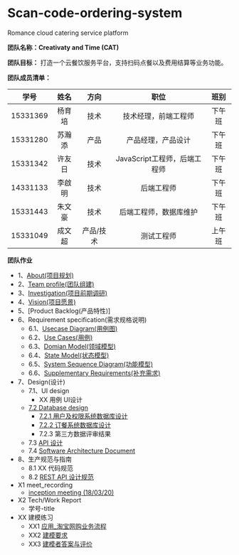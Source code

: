 # Scan-code-ordering-system
Romance cloud catering service platform

**团队名称：Creativaty and Time (CAT)**

**团队目标：** 打造一个云餐饮服务平台，支持扫码点餐以及费用结算等业务功能。

**团队成员清单：**

|    学号    |  姓名  |  方向   |         职位          |  班别  |
| :------: | :--: | :---: | :-----------------: | :--: |
| 15331369 | 杨育培  |  技术   |     技术经理，前端工程师      | 下午班  |
| 15331280 | 苏瀚添  |  产品   |      产品经理，产品设计      | 下午班  |
| 15331342 | 许友日  |  技术   | JavaScript工程师，后端工程师 | 下午班  |
| 14331133 | 李啟明  |  技术   |        后端工程师        | 下午班  |
| 15331443 | 朱文豪  |  技术   |     后端工程师，数据库维护     | 下午班  |
| 15331049 | 成文超  | 产品/技术 |        测试工程师        | 上午班  |

**团队作业**
* 1、[About(项目规划)](https://github.com/SAAD-CAT/Scan-code-ordering-system/blob/master/Documents/project%20planning.md)
* 2、[Team profile(团队组建)](https://github.com/SAAD-CAT/Scan-code-ordering-system/blob/master/Documents/task2_team_profile.md)
* 3、[Investigation(项目前期调研)](https://github.com/SAAD-CAT/Scan-code-ordering-system/blob/master/Documents/product-survey-report.md)
* 4、[Vision(项目愿景)](https://github.com/SAAD-CAT/Scan-code-ordering-system/blob/master/Documents/vision.md)
* 5、[Product Backlog(产品特性)]
* 6、Requirement specification(需求规格说明)
  * 6.1、[Usecase Diagram(用例图)](https://github.com/SAAD-CAT/Scan-code-ordering-system/blob/master/Documents/task6_usecase_diagram.md)
  * 6.2、[Use Cases(用例)](https://github.com/SAAD-CAT/Scan-code-ordering-system/blob/master/Documents/use_case.md)
  * 6.3、[Domian Model(领域模型)](https://github.com/SAAD-CAT/Scan-code-ordering-system/blob/master/Documents/task6_domian_model.md)
  * 6.4、[State Model(状态模型)](https://github.com/SAAD-CAT/Scan-code-ordering-system/blob/master/Documents/task6_state_model.md)
  * 6.5、[System Sequence Diagram(功能模型)](https://github.com/SAAD-CAT/Scan-code-ordering-system/blob/master/Documents/task6_System_sequence_diagrams.md)
  * 6.6、[Supplementary Requirements(补充需求)](https://github.com/SAAD-CAT/Scan-code-ordering-system/blob/master/Documents/supple-requirement.md)
* 7、Design(设计)
  * 7.1、UI design
    * XX 用例 UI设计
  * [7.2 Database design](https://github.com/SAAD-CAT/Scan-code-ordering-system/blob/master/Documents/task7_database_design.md)
    * [7.2.1 用户及权限系统数据库设计](https://github.com/SAAD-CAT/Scan-code-ordering-system/blob/master/Documents/task7_database_design.md)
    * [7.2.2 订餐系统数据库设计](https://github.com/SAAD-CAT/Scan-code-ordering-system/blob/master/Documents/task7_database_design.md)
    * 7.2.3 第三方数据评审结果
  * 7.3 [API 设计](https://github.com/SAAD-CAT/Scan-code-ordering-system/blob/master/Documents/API%E8%AF%B4%E6%98%8E%E4%B9%A6.md)
  * 7.4 [Software Architecture Document](https://github.com/SAAD-CAT/Scan-code-ordering-system/blob/master/Documents/software_archit_doc.md)
* 8、生产规范与指南
  * 8.1 XX 代码规范
  * 8.2 [REST API 设计规范](https://github.com/SAAD-CAT/Scan-code-ordering-system/blob/master/Documents/rest-api-desn.md)
* X1 meet_recording
  * [inception meeting (18/03/20)](https://github.com/SAAD-CAT/Scan-code-ordering-system/blob/master/Documents/meeting-record.md)
* X2 Tech/Work Report
  * 学号-title
* XX 建模练习
  * XX1 [应用_淘宝网购业务流程](https://github.com/SAAD-CAT/Scan-code-ordering-system/blob/master/Documents/lesson9_XX%E5%BB%BA%E6%A8%A1%E7%BB%83%E4%B9%A0/%E8%BD%AF%E4%BB%B6%E6%8F%8F%E8%BF%B0%E6%96%87%E6%A1%A3.pdf)
  * XX2 [建模要求](https://github.com/SAAD-CAT/Scan-code-ordering-system/tree/master/Documents/lesson9_XX%E5%BB%BA%E6%A8%A1%E7%BB%83%E4%B9%A0)
  * XX3 [建模者答案与评价](https://github.com/SAAD-CAT/Scan-code-ordering-system/blob/master/Documents/lesson9_XX建模练习/建模者答案与评价.md)
